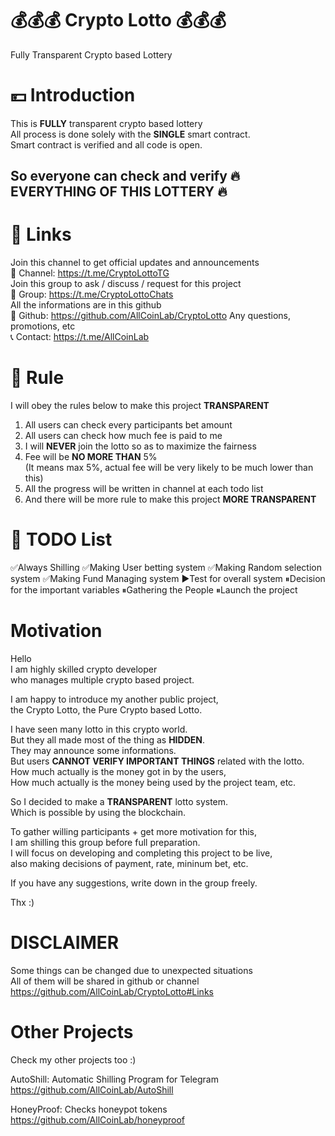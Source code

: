 # 💰💰💰 Crypto Lotto 💰💰💰
Fully Transparent Crypto based Lottery

# 💴 Introduction
This is **FULLY** transparent crypto based lottery  
All process is done solely with the **SINGLE** smart contract.  
Smart contract is verified and all code is open.  
## So everyone can check and verify 🔥 EVERYTHING OF THIS LOTTERY 🔥

# 🔗 Links
Join this channel to get official updates and announcements  
📣 Channel: https://t.me/CryptoLottoTG  
Join this group to ask / discuss / request for this project  
📩 Group: https://t.me/CryptoLottoChats  
All the informations are in this github  
📝 Github: https://github.com/AllCoinLab/CryptoLotto
Any questions, promotions, etc  
📞 Contact: https://t.me/AllCoinLab  

# 📌 Rule
I will obey the rules below to make this project **TRANSPARENT**
1. All users can check every participants bet amount
2. All users can check how much fee is paid to me
3. I will **NEVER** join the lotto so as to maximize the fairness
4. Fee will be **NO MORE THAN** 5%  
(It means max 5%, actual fee will be very likely to be much lower than this)
5. All the progress will be written in channel at each todo list
6. And there will be more rule to make this project **MORE TRANSPARENT**

# 📜 TODO List
✅Always Shilling
✅Making User betting system
✅Making Random selection system
✅Making Fund Managing system
▶️Test for overall system
⏸Decision for the important variables
⏸Gathering the People
⏸Launch the project

# Motivation
Hello  
I am highly skilled crypto developer  
who manages multiple crypto based project.  

I am happy to introduce my another public project,  
the Crypto Lotto, the Pure Crypto based Lotto.  

I have seen many lotto in this crypto world.  
But they all made most of the thing as **HIDDEN**.  
They may announce some informations.  
But users **CANNOT VERIFY IMPORTANT THINGS** related with the lotto.  
How much actually is the money got in by the users,  
How much actually is the money being used by the project team, etc.  

So I decided to make a **TRANSPARENT** lotto system.  
Which is possible by using the blockchain.  

To gather willing participants + get more motivation for this,  
I am shilling this group before full preparation.  
I will focus on developing and completing this project to be live,  
also making decisions of payment, rate, mininum bet, etc.  

If you have any suggestions,
write down in the group freely.

Thx :)

# DISCLAIMER
Some things can be changed due to unexpected situations  
All of them will be shared in github or channel  
https://github.com/AllCoinLab/CryptoLotto#Links

# Other Projects
Check my other projects too :)

AutoShill: Automatic Shilling Program for Telegram  
https://github.com/AllCoinLab/AutoShill

HoneyProof: Checks honeypot tokens  
https://github.com/AllCoinLab/honeyproof
